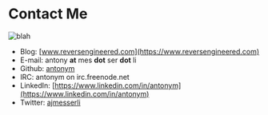 # Contact Me
![blah](http://www.gravatar.com/avatar/2f51c45127024920634d547d378b95d1.png)

* Blog: [www.reversengineered.com](https://www.reversengineered.com)
* E-mail: antony **at** mes **dot** ser **dot** li
* Github: [antonym](http://github.com/antonym)
* IRC: antonym on irc.freenode.net
* LinkedIn: [https://www.linkedin.com/in/antonym](https://www.linkedin.com/in/antonym)
* Twitter: [ajmesserli](http://www.twitter.com/ajmesserli)
